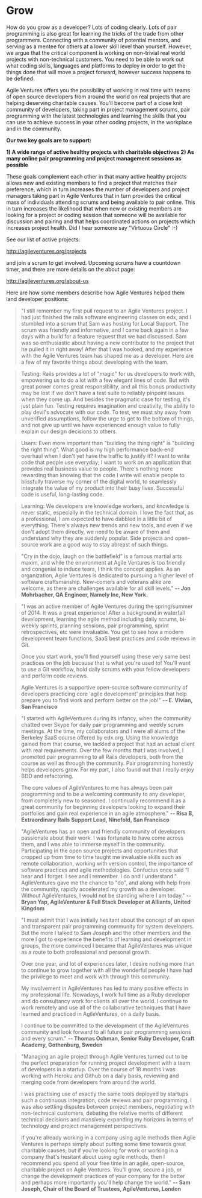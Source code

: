 # Grow

How do you grow as a developer?  Lots of coding clearly.  Lots of pair programming is also great for learning the tricks of the trade from other programmers.  Connecting with a community of potential mentors, and serving as a mentee for others at a lower skill level than yourself.  However, we argue that the critical component is working on non-trivial real world projects with non-technical customers.  You need to be able to work out what coding skills, languages and platforms to deploy in order to get the things done that will move a project forward, however success happens to be defined.  

Agile Ventures offers you the possibility of working in real time with teams of open source developers from around the world on real projects that are helping deserving charitable causes.  You'll become part of a close knit community of developers, taking part in project management scrums, pair programming with the latest technologies and learning the skills that you can use to achieve success in your other coding projects, in the workplace and in the community.

**Our two key goals are to support:**

**1) A wide range of active healthy projects with charitable objectives**
**2) As many online pair programming and project management sessions as possible** 

These goals complement each other in that many active healthy projects allows new and existing members to find a project that matches their preference, which in turn increases the number of developers and project managers taking part in Agile Ventures that in turn provides the critical mass of individuals attending scrums and being available to pair online.  This in turn increases the likelihood that when new or existing members are looking for a project or coding session that someone will be available for discussion and pairing and that helps coordinated actions on projects which increases project health.  Did I hear someone say "Virtuous Circle" :-)

See our list of active projects:

http://agileventures.org/projects

and join a scrum to get involved.  Upcoming scrums have a countdown timer, and there are more details on the about page:

http://agileventures.org/about-us

Here are how some members describe how Agile Ventures helped them land developer positions:

> "I still remember my first pull request to an Agile Ventures project. I had just finished the rails software engineering classes on edx, and I stumbled into a scrum that Sam was hosting for Local Support. The scrum was friendly and informative, and I came back again in a few days with a build for a feature request that we had discussed. Sam was so enthusiastic about having a new contributor to the project that he pulled it in right away! After that I was hooked, and my experience with the Agile Ventures team has shaped me as a developer. Here are a few of my favorite things about developing with the team.

> Testing: Rails provides a lot of "magic" for us developers to work with, empowering us to do a lot with a few elegant lines of code. But with great power comes great responsibility, and all this bonus productivity may be lost if we don't have a test suite to reliably pinpoint issues when they come up. And besides the pragmatic case for testing, it's just plain fun. Testing requires imagination and creativity, the ability to play devil's advocate with our code. To test, we must shy away from unverified assumptions, follow the urge to get to the bottom of things, and not give up until we have experienced enough value to fully explain our design decisions to others. 

> Users: Even more important than "building the thing right" is "building the right thing". What good is my high performance back-end overhaul when I don't yet have the traffic to justify it? I want to write code that people use everyday; I want to work on an application that provides real business value to people. There's nothing more rewarding than knowing that the code I write will enable people to blissfully traverse my corner of the digital world, to seamlessly integrate the value of my product into their busy lives. Successful code is useful, long-lasting code.

> Learning: We developers are knowledge workers, and knowledge is never static, especially in the technical domain. I love the fact that, as a professional, I am expected to have dabbled in a little bit of everything. There's always new trends and new tools, and even if we don't adopt them directly, we need to be aware of them and understand why they are suddenly popular. Side projects and open-source work are a good way to stay abreast of such things.

> "Cry in the dojo, laugh on the battlefield" is a famous martial arts maxim, and while the environment at Agile Ventures is too friendly and congenial to induce tears, I think the concept applies. As an organization, Agile Ventures is dedicated to pursuing a higher level of software craftsmanship. New-comers and veterans alike are welcome, as there are challenges available for all skill levels." **-- Jon Mohrbacher, QA Engineer, Namely Inc, New York.**

> "I was an active member of Agile Ventures during the spring/summer of 2014. It was a great experience! After a background in waterfall development, learning the agile method including daily scrums, bi-weekly sprints, planning sessions, pair programming, sprint retrospectives, etc were invaluable. You get to see how a modern development team functions, SaaS best practices and code reviews in Git.
>
> Once you start work, you'll find yourself using these very same best practices on the job because that is what you're used to! You'll want to use a Git workflow, hold daily scrums with your fellow developers and perform code reviews.
>
> Agile Ventures is a supportive open-source software community of developers practicing core 'agile development' principles that help prepare you to find work and perform better on the job!"  **-- E. Vivian, San Francisco**

> "I started with AgileVentures during its infancy, when the community chatted over Skype for daily pair programming and weekly scrum meetings. At the time, my collaborators and I were all alums of the Berkeley SaaS course offered by edx.org.  Using the knowledge gained from that course, we tackled a project that had an actual client with real requirements. Over the few months that I was involved, I promoted pair programming to all Rails developers, both from the course as well as through the community. Pair programming honestly helps developers grow. For my part, I also found out that I really enjoy BDD and refactoring. 
>
> The core values of AgileVentures to me has always been pair programming and to be a welcoming community to any developer, from completely new to seasoned.  I continually recommend it as a great community for beginning developers looking to expand their portfolios and gain real experience in an agile atmosphere." **-- Risa B, Extraordinary Rails Support Lead, Ninefold, San Francisco**

> "AgileVentures has an open and friendly community of developers passionate about their work. I was fortunate to have come across them, and I was able to immerse myself in the community. Participating in the open source projects and opportunities that cropped up from time to time taught me invaluable skills such as remote collaboration, working with version control, the importance of software practices and agile methodologies. Confucius once said “I hear and I forget. I see and I remember. I do and I understand.". AgileVentures gave me the chance to "do", and along with help from the community, rapidly accelerated my growth as a developer. Without AgileVentures, I would not be standing where I am today." **-- Bryan Yap, AgileVenturer & Full Stack Developer at Alliants, United Kingdom**

> "I must admit that I was initially hesitant about the concept of an open and transparent pair programming community for system developers. But the more I talked to Sam Joseph and the other members and the more I got to experience the benefits of learning and development in groups, the more convinced I became that AgileVentures was unique as a route to both professional and personal growth. 
>
> Over one year, and lot of experiences later, I desire nothing more than to continue to grow together with all the wonderful people I have had the privilege to meet and work with through this community.  
> 
> My involvement in AgileVentures has led to many positive effects in my professional life. Nowadays, I work full time as a Ruby developer and do consultancy work for clients all over the world. I continue to work remotely and use all of the collaborative techniques that I have learned and practiced in AgileVentures, on a daily basis. 
>
> I continue to be committed to the development of the AgileVentures community and look forward to all future pair programming sessions and every scrum." **-- Thomas Ochman, Senior Ruby Developer, Craft Academy, Gothenburg, Sweden**
  
> "Managing an agile project through Agile Ventures turned out to be the perfect preparation for running project development with a team of developers in a startup.  Over the course of 18 months I was working with Heroku and Github on a daily basis, reviewing and merging code from developers from around the world.
>
> I was practising use of exactly the same tools deployed by startups such a continuous integration, code reviews and pair programming.  I was also settling disputes between project members, negotiating with non-technical customers, debating the relative merits of different technical decisions and massively expanding my horizons in terms of technology and project management perspectives.
>
> If you're already working in a company using agile methods then Agile Ventures is perhaps simply about putting some time towards great charitable causes; but if you're looking for work or working in a company that's hesitant about using agile methods, then I recommend you spend all your free time in an agile, open-source, charitable project on Agile Ventures.  You'll grow, secure a job, or change the development practices of your company for the better and perhaps more importantly you'll help change the world."  **-- Sam Joseph, Chair of the Board of Trustees, AgileVentures, London** 
